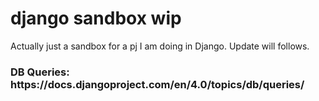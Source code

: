 # django sandbox wip
Actually just a sandbox for a pj I am doing in Django. Update will follows. 

<h3> DB Queries: https://docs.djangoproject.com/en/4.0/topics/db/queries/ </h3>
